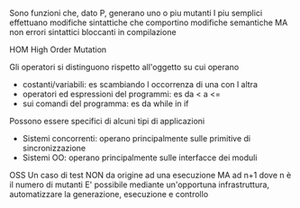 Sono funzioni che, dato P, generano uno o piu mutanti
I piu semplici effettuano modifiche sintattiche che comportino modifiche semantiche MA non errori sintattici bloccanti in compilazione

HOM High Order Mutation

Gli operatori si distinguono rispetto all'oggetto su cui operano
- costanti/variabili: es scambiando l occorrenza di una con l altra
- operatori ed espressioni del programmi: es da < a <= 
- sui comandi del programma: es da while in if

Possono essere specifici di alcuni tipi di applicazioni
- Sistemi concorrenti: operano principalmente sulle primitive di sincronizzazione
- Sistemi OO: operano principalmente sulle interfacce dei moduli

OSS Un caso di test NON da origine ad una esecuzione MA ad n+1 dove n è il numero di mutanti
E' possibile mediante un'opportuna infrastruttura, automatizzare la generazione, esecuzione e controllo
